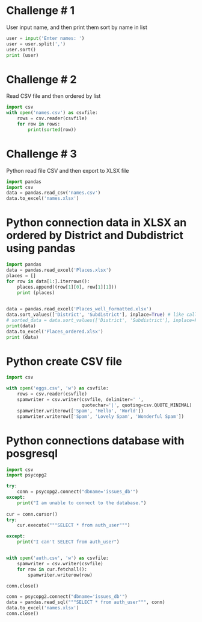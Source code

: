 
# Challenge # 1
User input name, and then print them sort by name in list


```python
user = input('Enter names: ')
user = user.split(',')
user.sort()
print (user)
```


# Challenge # 2
Read CSV file and then ordered by list


```python
import csv
with open('names.csv') as csvfile:
    rows = csv.reader(csvfile)
    for row in rows:
        print(sorted(row))
```

# Challenge # 3
Python read file CSV and then export to XLSX file


```python
import pandas 
import csv
data = pandas.read_csv('names.csv') 
data.to_excel('names.xlsx')
```

# Python connection data in XLSX an ordered by District and Dubdistrict using pandas


```python
import pandas 
data = pandas.read_excel('Places.xlsx') 
places = []
for row in data[1:].iterrows():
    places.append((row[1][0], row[1][1]))
    print (places)
    

data = pandas.read_excel('Places_well_formatted.xlsx')
data.sort_values(['District', 'Subdistrict'], inplace=True) # like calling data.sort()
# sorted_data = data.sort_values(['District', 'Subdistrict'], inplace=False) # like calling sorted(data)
print(data)
data.to_excel('Places_ordered.xlsx')
print (data)
```


# Python create CSV file


```python
import csv

with open('eggs.csv', 'w') as csvfile:
    rows = csv.reader(csvfile)
    spamwriter = csv.writer(csvfile, delimiter=' ',
                            quotechar='|', quoting=csv.QUOTE_MINIMAL)
    spamwriter.writerow(['Spam', 'Hello', 'World'])
    spamwriter.writerow(['Spam', 'Lovely Spam', 'Wonderful Spam'])
```

# Python connections database with posgresql


```python
import csv
import psycopg2

try:
    conn = psycopg2.connect("dbname='issues_db'")
except:
    print("I am unable to connect to the database.")
    
cur = conn.cursor()
try:
    cur.execute("""SELECT * from auth_user""")

except:
    print("I can't SELECT from auth_user")


with open('auth.csv', 'w') as csvfile:
    spamwriter = csv.writer(csvfile)
    for row in cur.fetchall():
        spamwriter.writerow(row)

conn.close()
```


```python
conn = psycopg2.connect("dbname='issues_db'")
data = pandas.read_sql("""SELECT * from auth_user""", conn)
data.to_excel('names.xlsx')
conn.close() 
```
